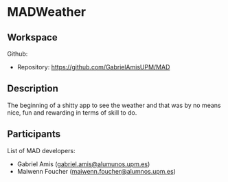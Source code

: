 # MADWeather

## Workspace 
Github:  
- Repository: https://github.com/GabrielAmisUPM/MAD
  

## Description
The beginning of a shitty app to see the weather and that was by no means nice, fun and rewarding in terms of skill to do.


## Participants
List of MAD developers:
- Gabriel Amis (gabriel.amis@alumunos.upm.es)
- Maiwenn Foucher (maiwenn.foucher@alumnos.upm.es)

